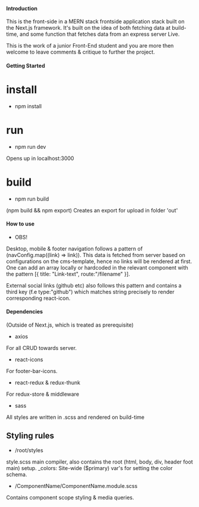 #### Introduction

This is the front-side in a MERN stack frontside application stack built on the Next.js framework. It's built on the idea of both fetching data at build-time, and some function that fetches data from an express server Live.

This is the work of a junior Front-End student and you are more then welcome to leave comments & critique to further the project.

#### Getting Started

# install

- npm install

# run

- npm run dev

Opens up in localhost:3000

# build

- npm run build

(npm build && npm export)
Creates an export for upload in folder 'out'

#### How to use

- OBS!

Desktop, mobile & footer navigation follows a pattern of (navConfig.map((link) => link)). This data is fetched from server based on configurations on the cms-template, hence no links will be rendered at first. One can add an array locally or hardcoded in the relevant component with the pattern [{ title: "Link-text", route:"/filename" }].

External social links (github etc) also follows this pattern and contains a third key (f.e type:"github") which matches string precisely to render corresponding react-icon.

#### Dependencies

(Outside of Next.js, which is treated as prerequisite)

- axios

For all CRUD towards server.

- react-icons

For footer-bar-icons.

- react-redux & redux-thunk

For redux-store & middleware

- sass

All styles are written in .scss and rendered on build-time

## Styling rules

- /root/styles

style.scss main compiler, also contains the root (html, body, div, header foot main) setup.
\_colors: Site-wide ($primary) var's for setting the color schema.

- /ComponentName/ComponentName.module.scss

Contains component scope styling & media queries.
